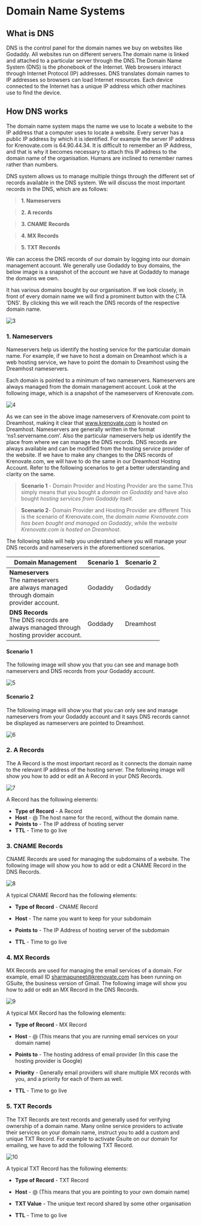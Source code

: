 # **Domain Name Systems**
## **What is DNS**

DNS is the control panel for the domain names we buy on websites like Godaddy. All websites run on different servers.The domain name is linked and attached to a particular server through the DNS.The Domain Name System (DNS) is the phonebook of the Internet. Web browsers interact through Internet Protocol (IP) addresses. DNS translates domain names to IP addresses so browsers can load Internet resources. Each device connected to the Internet has a unique IP address which other machines use to find the device.

## **How DNS works**

The domain name system maps the name we use to locate a website to the IP address that a computer uses to locate a website. 
Every server has a public IP address by which it is identified. For example the server IP address for Krenovate.com is 64.90.44.34. It is difficult to remember an IP Address, and that is why it becomes necessary to attach this IP address to the domain name of the organisation. Humans are inclined to remember names rather than numbers.


DNS system allows us to manage multiple things through the different set of records available in the DNS system. We will discuss the most important records in the DNS, which are as follows:

>**1. Nameservers**

<!-- -->
>**2. A records**

<!-- -->
>**3. CNAME Records** 

<!-- -->
>**4. MX Records**

<!-- -->
>**5. TXT Records**

We can access the DNS records of our domain by logging into our domain management account. We generally use Godaddy to buy domains, the below image is a snapshot of the account we have at Godaddy to manage the domains we own.

It has various domains bought by our organisation. If we look closely, in front of every domain name we will find a prominent button with the CTA ‘DNS’. By clicking this we will reach the DNS records of the respective domain name. 

![3](images/pdf2-image1.jpg)

### **1. Nameservers**
Nameservers help us identify the hosting service for the particular domain name. For example, if we have to host a domain on Dreamhost which is a web hosting service, we have to point the domain to Dreamhost using the Dreamhost nameservers.

Each domain is pointed to a minimum of two nameservers. Nameservers are always managed from the domain management account. Look at the following image, which is a snapshot of the nameservers of Krenovate.com.

![4](images/pdf2-paint2.jpg)

As we can see in the above image nameservers of Krenovate.com point to Dreamhost,
making it clear that www.krenovate.com is hosted on Dreamhost.
Nameservers are generally written in the format ‘ns1.servername.com’. Also the particular nameservers help us identify the place from where we can manage the DNS records. DNS records are always available and can be modified from the hosting service provider of the website. If we have to make any changes to the DNS records of Krenovate.com, we will have to do the same in our Dreamhost Hosting Account.
Refer to the following scenarios to get a better uderstanding and clarity on the same.

>**Scenario 1** - Domain Provider and Hosting Provider are the same.This simply means that you bought a *domain on Godaddy* and have also bought *hosting services from Godaddy* itself.

<!-- -->
>**Scenario 2**- Domain Provider and Hosting Provider are different This is the scenario of Krenovate.com, the *domain name Krenovate.com has been bought and managed on Godaddy*, while the *website Krenovate.com is hosted on Dreamhost*.

The following table will help you understand where you will manage your DNS records and nameservers in the aforementioned scenarios.

| Domain Management| Scenario 1 | Scenario 2
| -------- | ----------- | -----------|
| **Nameservers**<br>The nameservers<br>are always managed<br>through domain<br>provider account.  | Godaddy |Godaddy |
| **DNS Records**<br>The DNS records are<br>always managed through<br>hosting provider account. | Goddady | Dreamhost |


#### **Scenario 1**
 The following image will show you that you can see and manage both nameservers and DNS records from your Godaddy account.

![5](images/pdf2-image3.jpg)


#### **Scenario 2**
The following image will show you that you can only see and manage nameservers from your Godaddy account and it says DNS records cannot be displayed as nameservers are pointed to Dreamhost.

![6](images/pdf2-image4.jpg)

### **2. A Records**
The A Record is the most important record as it connects the domain name to the relevant IP address of the hosting server. The following image will show you how to add or edit an A Record in your DNS Records.

![7](images/pdf2-image5.jpg)

 A Record has the following elements:

- **Type of Record** - A Record
- **Host** - @ The host name for the record, without the domain name.
- **Points to** - The IP address of hosting server
- **TTL** - Time to go live

### **3. CNAME Records**
CNAME Records are used for managing the subdomains of a website. The following image will show you how to add or edit a CNAME Record in the DNS Records.

![8](images/pdf2-image6.jpg)

A typical CNAME Record has the following elements:

- **Type of Record** - CNAME Record

- **Host** - The name you want to keep for your subdomain

- **Points to** - The IP Address of hosting server of the subdomain

 - **TTL** - Time to go live
### **4. MX Records**
MX Records are used for managing the email services of a domain. For example, email ID sharmapuneet@krenovate.com has been running on GSuite, the business version of Gmail. The following image will show you how to add or edit an MX Record in the DNS Records.

![9](images/pdf2-image7.jpg)

A typical MX Record has the following elements:

- **Type of Record** - MX Record

- **Host** - @ (This means that you are running email services on your domain name)

- **Points to** - The hosting address of email provider (In this case the hosting provider is Google)

- **Priority** - Generally email providers will share multiple MX records with you, and a priority for each of them as well.

- **TTL** - Time to go live
### **5. TXT Records**
The TXT Records are text records and generally used for verifying ownership of a domain name. Many online service providers to activate their services on your domain name, instruct you to add a custom and unique TXT Record. For example to activate Gsuite on our domain for emailing, we have to add the following TXT Record. 

![10](images/pdf2-image8.jpg)

A typical TXT Record has the following elements:


- **Type of Record** - TXT Record

- **Host** - @ (This means that you are pointing to your own domain name)

- **TXT Value** - The unique text record shared by some other organisation

- **TTL** - Time to go live
